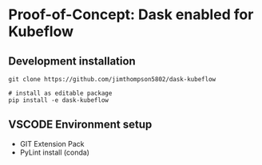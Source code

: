 # Proof-of-Concept: Dask enabled for Kubeflow


## Development installation
```
git clone https://github.com/jimthompson5802/dask-kubeflow

# install as editable package
pip install -e dask-kubeflow
```

## VSCODE Environment setup
* GIT Extension Pack
* PyLint install (conda)